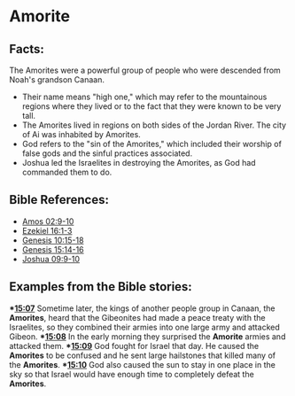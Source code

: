 # Amorite #

## Facts: ##

The Amorites were a powerful group of people who were descended from Noah's grandson Canaan.

* Their name means "high one," which may refer to the mountainous regions where they lived or to the fact that they were known to be very tall.
* The Amorites lived in regions on both sides of the Jordan River. The city of Ai was inhabited by Amorites.
* God refers to the "sin of the Amorites," which included their worship of false gods and the sinful practices associated.
* Joshua led the Israelites in destroying the Amorites, as God had commanded them to do.

## Bible References: ##

* [Amos 02:9-10](en/tn/amo/help/02/09)
* [Ezekiel 16:1-3](en/tn/ezk/help/16/01)
* [Genesis 10:15-18](en/tn/gen/help/10/15)
* [Genesis 15:14-16](en/tn/gen/help/15/14)
* [Joshua 09:9-10](en/tn/jos/help/09/09)

## Examples from the Bible stories: ##

  __*[15:07](en/tn/obs/help/15/07)__ Sometime later, the kings of another people group in Canaan, the __Amorites__, heard that the Gibeonites had made a peace treaty with the Israelites, so they combined their armies into one large army and attacked Gibeon. 
  __*[15:08](en/tn/obs/help/15/08)__ In the early morning they surprised the __Amorite__ armies and attacked them. 
  __*[15:09](en/tn/obs/help/15/09)__ God fought for Israel that day. He caused the __Amorites__ to be confused and he sent large hailstones that killed many of the __Amorites__.
  __*[15:10](en/tn/obs/help/15/10)__ God also caused the sun to stay in one place in the sky so that Israel would have enough time to completely defeat the __Amorites__.